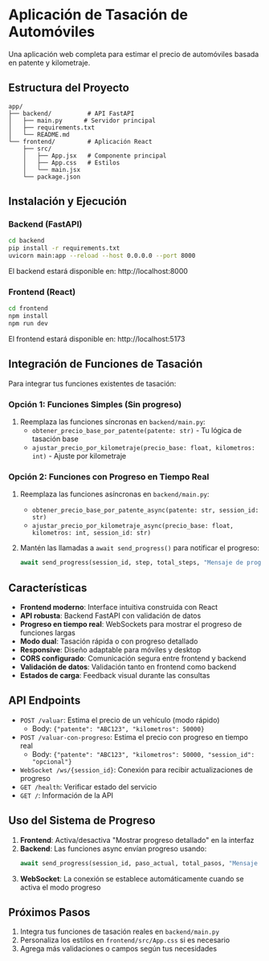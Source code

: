 # Aplicación de Tasación de Automóviles

Una aplicación web completa para estimar el precio de automóviles basada en patente y kilometraje.

## Estructura del Proyecto

```
app/
├── backend/          # API FastAPI
│   ├── main.py      # Servidor principal
│   ├── requirements.txt
│   └── README.md
└── frontend/         # Aplicación React
    ├── src/
    │   ├── App.jsx   # Componente principal
    │   ├── App.css   # Estilos
    │   └── main.jsx
    └── package.json
```

## Instalación y Ejecución

### Backend (FastAPI)

```bash
cd backend
pip install -r requirements.txt
uvicorn main:app --reload --host 0.0.0.0 --port 8000
```

El backend estará disponible en: http://localhost:8000

### Frontend (React)

```bash
cd frontend
npm install
npm run dev
```

El frontend estará disponible en: http://localhost:5173

## Integración de Funciones de Tasación

Para integrar tus funciones existentes de tasación:

### Opción 1: Funciones Simples (Sin progreso)
1. Reemplaza las funciones síncronas en `backend/main.py`:
   - `obtener_precio_base_por_patente(patente: str)` - Tu lógica de tasación base
   - `ajustar_precio_por_kilometraje(precio_base: float, kilometros: int)` - Ajuste por kilometraje

### Opción 2: Funciones con Progreso en Tiempo Real
1. Reemplaza las funciones asíncronas en `backend/main.py`:
   - `obtener_precio_base_por_patente_async(patente: str, session_id: str)` 
   - `ajustar_precio_por_kilometraje_async(precio_base: float, kilometros: int, session_id: str)`

2. Mantén las llamadas a `await send_progress()` para notificar el progreso:
   ```python
   await send_progress(session_id, step, total_steps, "Mensaje de progreso...")
   ```

## Características

- **Frontend moderno**: Interface intuitiva construida con React
- **API robusta**: Backend FastAPI con validación de datos
- **Progreso en tiempo real**: WebSockets para mostrar el progreso de funciones largas
- **Modo dual**: Tasación rápida o con progreso detallado
- **Responsive**: Diseño adaptable para móviles y desktop
- **CORS configurado**: Comunicación segura entre frontend y backend
- **Validación de datos**: Validación tanto en frontend como backend
- **Estados de carga**: Feedback visual durante las consultas

## API Endpoints

- `POST /valuar`: Estima el precio de un vehículo (modo rápido)
  - Body: `{"patente": "ABC123", "kilometros": 50000}`
- `POST /valuar-con-progreso`: Estima el precio con progreso en tiempo real
  - Body: `{"patente": "ABC123", "kilometros": 50000, "session_id": "opcional"}`
- `WebSocket /ws/{session_id}`: Conexión para recibir actualizaciones de progreso
- `GET /health`: Verificar estado del servicio
- `GET /`: Información de la API

## Uso del Sistema de Progreso

1. **Frontend**: Activa/desactiva "Mostrar progreso detallado" en la interfaz
2. **Backend**: Las funciones async envían progreso usando:
   ```python
   await send_progress(session_id, paso_actual, total_pasos, "Mensaje descriptivo")
   ```
3. **WebSocket**: La conexión se establece automáticamente cuando se activa el modo progreso

## Próximos Pasos

1. Integra tus funciones de tasación reales en `backend/main.py`
2. Personaliza los estilos en `frontend/src/App.css` si es necesario
3. Agrega más validaciones o campos según tus necesidades